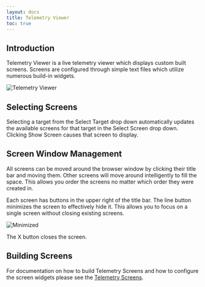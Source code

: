 ```yaml
---
layout: docs
title: Telemetry Viewer
toc: true
---
```


## Introduction

Telemetry Viewer is a live telemetry viewer which displays custom built screens. Screens are configured through simple text files which utilize numerous build-in widgets.

![Telemetry Viewer]({{site.baseurl}}/img/v5/telemetry_viewer/telemetry_viewer.png)

## Selecting Screens

Selecting a target from the Select Target drop down automatically updates the available screens for that target in the Select Screen drop down. Clicking Show Screen causes that screen to display.

## Screen Window Management

All screens can be moved around the browser window by clicking their title bar and moving them. Other screens will move around intelligently to fill the space. This allows you order the screens no matter which order they were created in.

Each screen has buttons in the upper right of the title bar. The line button minimizes the screen to effectively hide it. This allows you to focus on a single screen without closing existing screens.

![Minimized]({{site.baseurl}}/img/v5/telemetry_viewer/minimized.png)

The X button closes the screen.

## Building Screens

For documentation on how to build Telemetry Screens and how to configure the
screen widgets please see the [Telemetry Screens]({{site.baseurl}}/docs/v5/screens).
